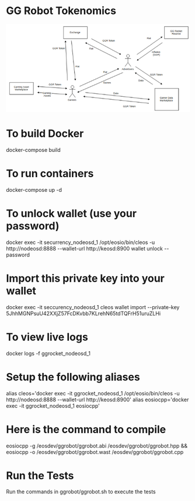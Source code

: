 # GG Robot Tokenomics
![alt text](https://github.com/GGRocket/ggrocket-eos/blob/master/images/tokenomics.png "GG Robot Tokenomics")

# To build Docker
docker-compose build

# To run containers
docker-compose up -d

# To unlock wallet (use your password)
docker exec -it securrency_nodeosd_1 /opt/eosio/bin/cleos -u http://nodeosd:8888 --wallet-url http://keosd:8900 wallet unlock --password *<your-wallet-password>*

# Import this private key into your wallet
docker exec -it seccurency_nodeosd_1 cleos wallet import --private-key 5JhhMGNPsuU42XXjZ57FcDKvbb7KLrehN65tdTQFrH51uruZLHi

# To view live logs
docker logs -f ggrocket_nodeosd_1

# Setup the following aliases
alias cleos='docker exec -it ggrocket_nodeosd_1 /opt/eosio/bin/cleos -u http://nodeosd:8888 --wallet-url http://keosd:8900'
alias eosiocpp='docker exec -it ggrocket_nodeosd_1 eosiocpp'

# Here is the command to compile
eosiocpp -g /eosdev/ggrobot/ggrobot.abi /eosdev/ggrobot/ggrobot.hpp && eosiocpp -o /eosdev/ggrobot/ggrobot.wast /eosdev/ggrobot/ggrobot.cpp


# Run the Tests
Run the commands in ggrobot/ggrobot.sh to execute the tests
